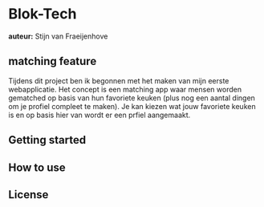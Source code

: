 # Blok-Tech
**auteur:** Stijn van Fraeijenhove

## matching feature

Tijdens dit project ben ik begonnen met het maken van mijn eerste webapplicatie. Het concept is een matching app waar mensen worden gematched op basis van hun favoriete keuken (plus nog een aantal dingen om je profiel compleet te maken). Je kan kiezen wat jouw favoriete keuken is en op basis hier van wordt er een prfiel aangemaakt. 
## Getting started

## How to use

## License

